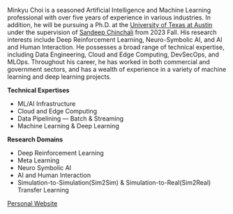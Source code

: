 Minkyu Choi is a seasoned Artificial Intelligence and Machine Learning professional with over five years of experience in various industries. In addition, he will be pursuing a Ph.D. at the [University of Texas at Austin](https://global.utexas.edu/about/rankings) under the supervision of [Sandeep Chinchali](https://www.ece.utexas.edu/people/faculty/sandeep-chinchali) from 2023 Fall. His research interests include Deep Reinforcement Learning, Neuro-Symbolic AI, and AI and Human Interaction. He possesses a broad range of technical expertise, including Data Engineering, Cloud and Edge Computing, DevSecOps, and MLOps. Throughout his career, he has worked in both commercial and government sectors, and has a wealth of experience in a variety of machine learning and deep learning projects.

**Technical Expertises**

* ML/AI Infrastructure 
* Cloud and Edge Computing
* Data Pipelining — Batch & Streaming 
* Machine Learning & Deep Learning

**Research Domains**

* Deep Reinforcement Learning
* Meta Learning
* Neuro Symbolic AI
* AI and Human Interaction
* Simulation-to-Simulation(Sim2Sim) & Simulation-to-Real(Sim2Real) Transfer Learning

[Personal Website](https://minkyuchoi-07.github.io/about/)

<!--
**minkyuchoi-07/minkyuchoi-07** is a ✨ _special_ ✨ repository because its `README.md` (this file) appears on your GitHub profile.

Here are some ideas to get you started:

- 🔭 I’m currently working on ...
- 🌱 I’m currently learning ...
- 👯 I’m looking to collaborate on ...
- 🤔 I’m looking for help with ...
- 💬 Ask me about ...
- 📫 How to reach me: ...
- 😄 Pronouns: ...
- ⚡ Fun fact: ...
-->
